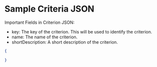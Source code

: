 # Sample Criteria JSON
Important Fields in Criterion JSON:
- key: The key of the criterion. This will be used to identify the criterion.
- name: The name of the criterion.
- shortDescription: A short description of the criterion.


```json
{
  
}
```


